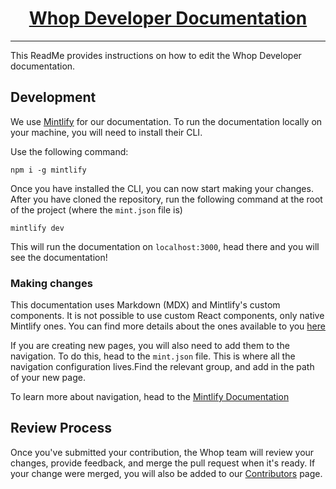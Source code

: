 <p align="center">
  <a href="https://apps.whop.com">
    <h1 align="center">Whop Developer Documentation</h1>
  </a>
</p>

---

This ReadMe provides instructions on how to edit the Whop Developer documentation.

## Development

We use [Mintlify](https://mintlify.com/) for our documentation. To run the documentation locally on your machine, you will need to install their CLI.

Use the following command:

```
npm i -g mintlify
```

Once you have installed the CLI, you can now start making your changes.
After you have cloned the repository, run the following command at the root of the project (where the `mint.json` file is)

```
mintlify dev
```

This will run the documentation on `localhost:3000`, head there and you will see the documentation!

### Making changes

This documentation uses Markdown (MDX) and Mintlify's custom components. It is not possible to use custom React components, only native Mintlify ones.
You can find more details about the ones available to you [here](https://mintlify.com/docs/content/components/accordion)

If you are creating new pages, you will also need to add them to the navigation.
To do this, head to the `mint.json` file. This is where all the navigation configuration lives.Find the relevant group, and add in the path of your new page.

To learn more about navigation, head to the [Mintlify Documentation](https://mintlify.com/docs/settings/navigation)

## Review Process

Once you've submitted your contribution, the Whop team will review your changes, provide feedback, and merge the pull request when it's ready.
If your change were merged, you will also be added to our [Contributors](/contribution) page.
